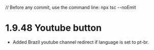 // Before any commit, use the command line: npx tsc --noEmit

# 1.9.48 Youtube button

- Added Brazil youtube channel redirect if language is set to pt-br.